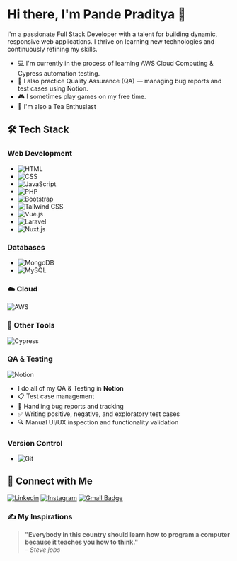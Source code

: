 # Hi there, I'm Pande Praditya 👋

I'm a passionate Full Stack Developer with a talent for building dynamic, responsive web applications. I thrive on learning new technologies and continuously refining my skills.

- 💻 I'm currently in the process of learning AWS Cloud Computing & Cypress automation testing.
- 🧪 I also practice Quality Assurance (QA) — managing bug reports and test cases using Notion.
- 🎮 I sometimes play games on my free time.
- 🍵 I'm also a Tea Enthusiast

## 🛠 Tech Stack

### Web Development
- ![HTML](https://img.shields.io/badge/HTML5-E34F26?style=for-the-badge&logo=html5&logoColor=white)
- ![CSS](https://img.shields.io/badge/CSS3-1572B6?style=for-the-badge&logo=css3&logoColor=white)
- ![JavaScript](https://img.shields.io/badge/JavaScript-F7DF1E?style=for-the-badge&logo=javascript&logoColor=black)
- ![PHP](https://img.shields.io/badge/PHP-777BB4?style=for-the-badge&logo=php&logoColor=white)
- ![Bootstrap](https://img.shields.io/badge/Bootstrap-563D7C?style=for-the-badge&logo=bootstrap&logoColor=white)
- ![Tailwind CSS](https://img.shields.io/badge/TailwindCSS-38B2AC?style=for-the-badge&logo=tailwind-css&logoColor=white)
- ![Vue.js](https://img.shields.io/badge/vue.js-%2335495e.svg?style=for-the-badge&logo=vuedotjs&logoColor=%234FC08D)
- ![Laravel](https://img.shields.io/badge/Laravel-FF2D20?style=for-the-badge&logo=laravel&logoColor=white)
- ![Nuxt.js](https://img.shields.io/badge/nuxt%20js-00C58E?style=for-the-badge&logo=nuxtdotjs&logoColor=white)

### Databases
- ![MongoDB](https://img.shields.io/badge/MongoDB-47A248?style=for-the-badge&logo=mongodb&logoColor=white)
- ![MySQL](https://img.shields.io/badge/MySQL-4479A1?style=for-the-badge&logo=mysql&logoColor=white)

### ☁️ Cloud
![AWS](https://img.shields.io/badge/AWS-232F3E?style=for-the-badge&logo=amazonaws&logoColor=white)

### 🔧 Other Tools
![Cypress](https://img.shields.io/badge/Cypress-17202C?style=for-the-badge&logo=cypress&logoColor=white)

### QA & Testing
![Notion](https://img.shields.io/badge/Notion-000000?style=for-the-badge&logo=notion&logoColor=white)
- I do all of my QA & Testing in **Notion** 
- 📋 Test case management 
- 🐞 Handling bug reports and tracking
- ✅ Writing positive, negative, and exploratory test cases
- 🔍 Manual UI/UX inspection and functionality validation

### Version Control
- ![Git](https://img.shields.io/badge/Git-F05032?style=for-the-badge&logo=git&logoColor=white) 

## 🔗 Connect with Me
[![Linkedin](https://img.shields.io/badge/LinkedIn-0077B5?style=for-the-badge&logo=linkedin&logoColor=white)](https://www.linkedin.com/in/pande-praditya/)
[![Instagram](https://img.shields.io/badge/Instagram-E4405F?style=for-the-badge&logo=instagram&logoColor=white)](https://www.instagram.com/gdpdede2/)
[![Gmail Badge](https://img.shields.io/badge/Gmail-D14836?style=for-the-badge&logo=gmail&logoColor=white)](mailto:pandepraditya@gmail.com)

### ✍️ My Inspirations

> **"Everybody in this country should learn how to program a computer because it teaches you how to think."**  
> – *Steve jobs*

